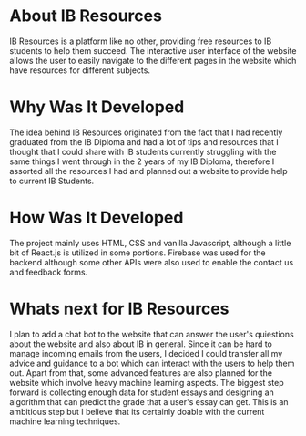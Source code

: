 # About IB Resources

IB Resources is a platform like no other, providing free resources to IB students to help them succeed. The interactive user interface of the website allows the user to easily navigate to the different pages in the website which have resources for different subjects.

# Why Was It Developed

The idea behind IB Resources originated from the fact that I had recently graduated from the IB Diploma and had a lot of tips and resources that I thought that I could share with IB students currently struggling with the same things I went through in the 2 years of my IB Diploma, therefore I assorted all the resources I had and planned out a website to provide help to current IB Students.

# How Was It Developed

The project mainly uses HTML, CSS and vanilla Javascript, although a little bit of React.js is utilized in some portions. Firebase was used for the backend although some other APIs were also used to enable the contact us and feedback forms. 

# Whats next for IB Resources

I plan to add a chat bot to the website that can answer the user's quiestions about the website and also about IB in general. Since it can be hard to manage incoming emails from the users, I decided I could transfer all my advice and guidance to a bot which can interact with the users to help them out. Apart from that, some advanced features are also planned for the website which involve heavy machine learning aspects. The biggest step forward is collecting enough data for student essays and designing an algorithm that can predict the grade that a user's essay can get. This is an ambitious step but I believe that its certainly doable with the current machine learning techniques.




